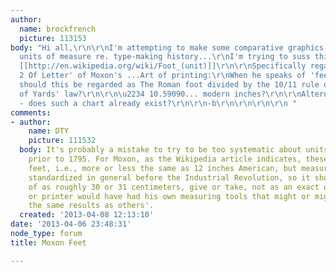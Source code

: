 ```yaml
---
author:
  name: brockfrench
  picture: 113153
body: "Hi all,\r\n\r\nI'm attempting to make some comparative graphics of various
  units of measure re. type-making history...\r\nI'm trying to suss this out with
  [[http://en.wikipedia.org/wiki/Foot_(unit)]]\r\n\r\nSpecifically regarding '&para;
  2 Of Letter' of Moxon's ...Art of printing:\r\nWhen he speaks of 'feet' in 1683,
  should this be regarded as The Roman foot divided by the 10/11 rule of the 'Composition
  of Yards' law?\r\n\r\n\u2234 10.59090... modern inches?\r\n\r\nAlternately, preferably
  - does such a chart already exist?\r\n\r\n-b\r\n\r\n\r\n\r\n "
comments:
- author:
    name: DTY
    picture: 111532
  body: It's probably a mistake to try to be too systematic about units of measure
    prior to 1795. For Moxon, as the Wikipedia article indicates, these would be English
    feet, i.e., more or less the same as 12 inches American, but measures were less
    standardized in general before the Industrial Revolution, so it should be thought
    of as roughly 30 or 31 centimeters, give or take, not as an exact unit. Each typefounder
    or printer would have had his own measuring tools that might or might not give
    the same results as others'.
  created: '2013-04-08 12:13:10'
date: '2013-04-06 23:48:31'
node_type: forum
title: Moxon Feet

---
```

